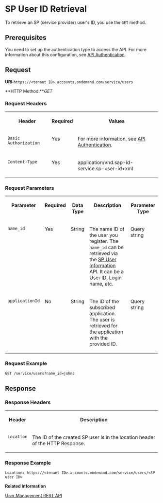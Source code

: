 <!-- loioead62fcd8a8c4d97980bcdd102725a14 -->

# SP User ID Retrieval

To retrieve an SP \(service provider\) user's ID, you use the `GET` method.



<a name="loioead62fcd8a8c4d97980bcdd102725a14__section_mbm_1xk_fdb"/>

## Prerequisites

You need to set up the authentication type to access the API. For more information about this configuration, see [API Authentication](../Operation-Guide/api-authentication-9d200d5.md).



## Request

**URI:**`https://<tenant ID>.accounts.ondemand.com/service/users`

**HTTP Method:***GET*



### Request Headers


<table>
<tr>
<th valign="top">

Header

</th>
<th valign="top">

Required

</th>
<th valign="top">

Values

</th>
</tr>
<tr>
<td valign="top">

`Basic Authorization`

</td>
<td valign="top">

Yes

</td>
<td valign="top">

For more information, see [API Authentication](../Operation-Guide/api-authentication-9d200d5.md).

</td>
</tr>
<tr>
<td valign="top">

`Content-Type`

</td>
<td valign="top">

Yes

</td>
<td valign="top">

application/vnd.sap-id-service.sp-user-id+xml

</td>
</tr>
</table>



### Request Parameters


<table>
<tr>
<th valign="top">

Parameter

</th>
<th valign="top">

Required

</th>
<th valign="top">

Data Type

</th>
<th valign="top">

Description

</th>
<th valign="top">

Parameter Type

</th>
</tr>
<tr>
<td valign="top">

`name_id`

</td>
<td valign="top">

Yes

</td>
<td valign="top">

String

</td>
<td valign="top">

The name ID of the user you register. The `name_id` can be retrieved via the [SP User Information](sp-user-information-dc96d56.md) API. It can be a User ID, Login name, etc.

</td>
<td valign="top">

Query string

</td>
</tr>
<tr>
<td valign="top">

`applicationId`

</td>
<td valign="top">

No

</td>
<td valign="top">

String

</td>
<td valign="top">

The ID of the subscribed application. The user is retrieved for the application with the provided ID.

</td>
<td valign="top">

Query string

</td>
</tr>
</table>



### Request Example

```
GET /service/users?name_id=johns
```



## Response



### Response Headers


<table>
<tr>
<th valign="top">

Header

</th>
<th valign="top">

Description

</th>
</tr>
<tr>
<td valign="top">

`Location`

</td>
<td valign="top">

The ID of the created SP user is in the location header of the HTTP Response.

</td>
</tr>
</table>



### Response Example

```
Location: https://<tenant ID>.accounts.ondemand.com/service/users/<SP user ID>
```



**Related Information**  


[User Management REST API](user-management-rest-api-e6bb70d.md "This REST API allows you to implement a request for user management, such as user registration, as well as SP user retrieval, deactivation and deletion.")

